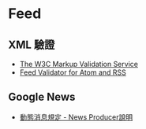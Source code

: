 # Feed

## XML 驗證
* [The W3C Markup Validation Service](https://validator.w3.org/)
* [Feed Validator for Atom and RSS](http://www.feedvalidator.org/)


## Google News
* [動態消息規定 - News Producer說明](https://support.google.com/news/producer/answer/6170026?hl=zh-Hant&ref_topic=6179927)
